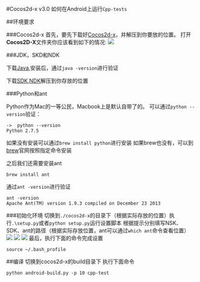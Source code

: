 #Cocos2d-x v3.0 如何在Android上运行`Cpp-tests`

##环境要求

###Cocos2d-x
首先，要先下载好[Cocos2d-x](http://cocos2d-x.org/download)，并解压到你要放的位置。
打开**Cocos2D-X**文件夹你应该看到如下的情况:
![](https://github.com/zt1991616/blog/master/raw/Image/14031805.png)

###JDK，SKD和NDK

下载[Java](http://www.oracle.com/technetwork/java/javase/downloads/index.html),安装后，通过`java -version`进行验证

下载[SDK](https://developer.android.com/sdk/index.html?hl=sk),[NDK](https://developer.android.com/tools/sdk/ndk/index.html)解压到你存放的位置

###Python和ant

Python作为Mac的一等公民，Macbook上是默认自带了的。
可以通过`python --version`验证：
```
->	python --version
Python 2.7.5
```
如果没有安装可以通过`brew install python`进行安装
如果brew也没有，可以到[brew](http://brew.sh/)官网按照指定命令安装

之后我们还需要安装ant
```
brew install ant
```
通过`ant -version`进行验证
```
ant -version
Apache Ant(TM) version 1.9.3 compiled on December 23 2013
```

###初始化环境
切换到`./cocos2d-x`的目录下（根据实际存放的位置）执行`.\setup.py`或者`python setup.py`运行设置脚本
根据提示分别填写NSK、SDK、ant的路径（根据实际存放位置，ant可以通过`which ant`命令查看位置）
![](https://github.com/zt1991616/blog/master/raw/Image/14031806.png)
![](https://github.com/zt1991616/blog/master/raw/Image/14031807.png)
![](https://github.com/zt1991616/blog/master/raw/Image/14031808.png)
最后，执行下面的命令完成设置
```
source ~/.bash_profile
```

##编译
切换到cocos2d-x的build目录下
执行下面命令
```
python android-build.py -p 10 cpp-test
```
